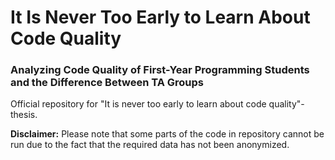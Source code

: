 # It Is Never Too Early to Learn About Code Quality
### Analyzing Code Quality of First-Year Programming Students and the Difference Between TA Groups

Official repository for "It is never too early to learn about code quality"-thesis.

**Disclaimer:** Please note that some parts of the code in repository cannot be run due to the fact that the required data has not been anonymized.
